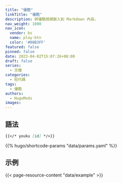 ```yaml
---
title: "優酷"
linkTitle: "優酷"
description: 將優酷視頻嵌入到 Markdown 內容。
nav_weight: 1000
nav_icon:
  vendor: bs
  name: play-btn
  color: '#08B3FF'
featured: false
pinned: false
date: 2023-04-02T15:07:26+08:00
draft: false
series:
  - 文檔
categories:
  - 短代碼
tags:
  - 優酷
authors:
  - HugoMods
images:
---
```


## 語法

```markdown
{{</* youku [id] */>}}
```

{{% hugo/shortcode-params "data/params.yaml" %}}

## 示例

{{< page-resource-content "data/example" >}}

